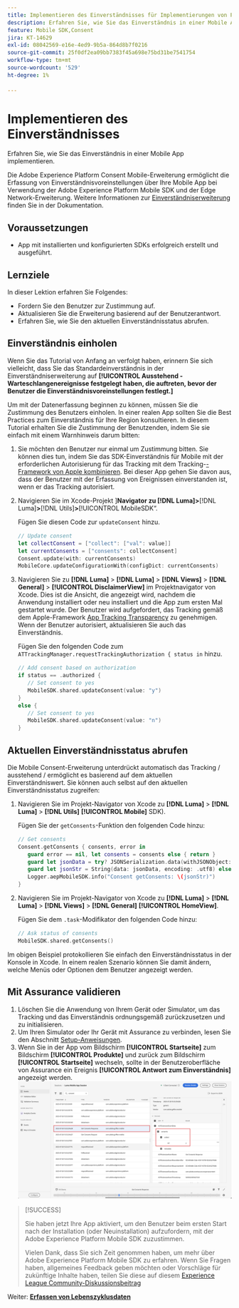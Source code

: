 ```yaml
---
title: Implementieren des Einverständnisses für Implementierungen von Platform Mobile SDK
description: Erfahren Sie, wie Sie das Einverständnis in einer Mobile App implementieren.
feature: Mobile SDK,Consent
jira: KT-14629
exl-id: 08042569-e16e-4ed9-9b5a-864d8b7f0216
source-git-commit: 25f0df2ea09bb7383f45a698e75bd31be7541754
workflow-type: tm+mt
source-wordcount: '529'
ht-degree: 1%

---
```


# Implementieren des Einverständnisses

Erfahren Sie, wie Sie das Einverständnis in einer Mobile App implementieren.

Die Adobe Experience Platform Consent Mobile-Erweiterung ermöglicht die Erfassung von Einverständnisvoreinstellungen über Ihre Mobile App bei Verwendung der Adobe Experience Platform Mobile SDK und der Edge Network-Erweiterung. Weitere Informationen zur [Einverständniserweiterung](https://developer.adobe.com/client-sdks/documentation/consent-for-edge-network/) finden Sie in der Dokumentation.

## Voraussetzungen

* App mit installierten und konfigurierten SDKs erfolgreich erstellt und ausgeführt.

## Lernziele

In dieser Lektion erfahren Sie Folgendes:

* Fordern Sie den Benutzer zur Zustimmung auf.
* Aktualisieren Sie die Erweiterung basierend auf der Benutzerantwort.
* Erfahren Sie, wie Sie den aktuellen Einverständnisstatus abrufen.

## Einverständnis einholen

Wenn Sie das Tutorial von Anfang an verfolgt haben, erinnern Sie sich vielleicht, dass Sie das Standardeinverständnis in der Einverständniserweiterung auf **[!UICONTROL Ausstehend - Warteschlangenereignisse festgelegt haben, die auftreten, bevor der Benutzer die Einverständnisvoreinstellungen festlegt.]**

Um mit der Datenerfassung beginnen zu können, müssen Sie die Zustimmung des Benutzers einholen. In einer realen App sollten Sie die Best Practices zum Einverständnis für Ihre Region konsultieren. In diesem Tutorial erhalten Sie die Zustimmung der Benutzenden, indem Sie sie einfach mit einem Warnhinweis darum bitten:

1. Sie möchten den Benutzer nur einmal um Zustimmung bitten. Sie können dies tun, indem Sie das SDK-Einverständnis für Mobile mit der erforderlichen Autorisierung für das Tracking mit dem Tracking-[-Framework von Apple kombinieren](https://developer.apple.com/documentation/apptrackingtransparency). Bei dieser App gehen Sie davon aus, dass der Benutzer mit der Erfassung von Ereignissen einverstanden ist, wenn er das Tracking autorisiert.

1. Navigieren Sie im Xcode-Projekt ]**Navigator zu **[!DNL Luma]**>**[!DNL Luma]**>**[!DNL Utils]**>**[!UICONTROL  MobileSDK“.

   Fügen Sie diesen Code zur `updateConsent` hinzu.

   ```swift
   // Update consent
   let collectConsent = ["collect": ["val": value]]
   let currentConsents = ["consents": collectConsent]
   Consent.update(with: currentConsents)
   MobileCore.updateConfigurationWith(configDict: currentConsents)
   ```

1. Navigieren Sie zu **[!DNL Luma]** > **[!DNL Luma]** > **[!DNL Views]** > **[!DNL General]** > **[!UICONTROL DisclaimerView]** im Projektnavigator von Xcode. Dies ist die Ansicht, die angezeigt wird, nachdem die Anwendung installiert oder neu installiert und die App zum ersten Mal gestartet wurde. Der Benutzer wird aufgefordert, das Tracking gemäß dem Apple-Framework [App Tracking Transparency](https://developer.apple.com/documentation/apptrackingtransparency) zu genehmigen. Wenn der Benutzer autorisiert, aktualisieren Sie auch das Einverständnis.

   Fügen Sie den folgenden Code zum `ATTrackingManager.requestTrackingAuthorization { status in` hinzu.

   ```swift
   // Add consent based on authorization
   if status == .authorized {
      // Set consent to yes
      MobileSDK.shared.updateConsent(value: "y")
   }
   else {
      // Set consent to yes
      MobileSDK.shared.updateConsent(value: "n")
   }
   ```

## Aktuellen Einverständnisstatus abrufen

Die Mobile Consent-Erweiterung unterdrückt automatisch das Tracking / ausstehend / ermöglicht es basierend auf dem aktuellen Einverständniswert. Sie können auch selbst auf den aktuellen Einverständnisstatus zugreifen:

1. Navigieren Sie im Projekt-Navigator von Xcode zu **[!DNL Luma]** > **[!DNL Luma]** > **[!DNL Utils]** **[!UICONTROL Mobile]** SDK).

   Fügen Sie der `getConsents`-Funktion den folgenden Code hinzu:

   ```swift
   // Get consents
   Consent.getConsents { consents, error in
      guard error == nil, let consents = consents else { return }
      guard let jsonData = try? JSONSerialization.data(withJSONObject: consents, options: .prettyPrinted) else { return }
      guard let jsonStr = String(data: jsonData, encoding: .utf8) else { return }
      Logger.aepMobileSDK.info("Consent getConsents: \(jsonStr)")
   }
   ```

2. Navigieren Sie im Projekt-Navigator von Xcode zu **[!DNL Luma]** > **[!DNL Luma]** > **[!DNL Views]** > **[!DNL General]** **[!UICONTROL HomeView]**.

   Fügen Sie dem `.task`-Modifikator den folgenden Code hinzu:

   ```swift
   // Ask status of consents
   MobileSDK.shared.getConsents()   
   ```

Im obigen Beispiel protokollieren Sie einfach den Einverständnisstatus in der Konsole in Xcode. In einem realen Szenario können Sie damit ändern, welche Menüs oder Optionen dem Benutzer angezeigt werden.

## Mit Assurance validieren

1. Löschen Sie die Anwendung von Ihrem Gerät oder Simulator, um das Tracking und das Einverständnis ordnungsgemäß zurückzusetzen und zu initialisieren.
1. Um Ihren Simulator oder Ihr Gerät mit Assurance zu verbinden, lesen Sie den Abschnitt [Setup-Anweisungen](assurance.md#connecting-to-a-session).
1. Wenn Sie in der App vom Bildschirm **[!UICONTROL Startseite]** zum Bildschirm **[!UICONTROL Produkte]** und zurück zum Bildschirm **[!UICONTROL Startseite]** wechseln, sollte in der Benutzeroberfläche von Assurance ein Ereignis **[!UICONTROL Antwort zum Einverständnis]** angezeigt werden.
   ![Einverständnis validieren](assets/consent-update.png)


>[!SUCCESS]
>
>Sie haben jetzt Ihre App aktiviert, um den Benutzer beim ersten Start nach der Installation (oder Neuinstallation) aufzufordern, mit der Adobe Experience Platform Mobile SDK zuzustimmen.
>
>Vielen Dank, dass Sie sich Zeit genommen haben, um mehr über Adobe Experience Platform Mobile SDK zu erfahren. Wenn Sie Fragen haben, allgemeines Feedback geben möchten oder Vorschläge für zukünftige Inhalte haben, teilen Sie diese auf diesem [Experience League Community-Diskussionsbeitrag](https://experienceleaguecommunities.adobe.com/t5/adobe-experience-platform-data/tutorial-discussion-implement-adobe-experience-cloud-in-mobile/td-p/443796)

Weiter: **[Erfassen von Lebenszyklusdaten](lifecycle-data.md)**
